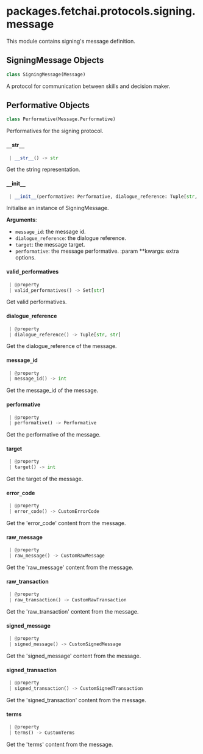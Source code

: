 <a name="packages.fetchai.protocols.signing.message"></a>
# packages.fetchai.protocols.signing.message

This module contains signing's message definition.

<a name="packages.fetchai.protocols.signing.message.SigningMessage"></a>
## SigningMessage Objects

```python
class SigningMessage(Message)
```

A protocol for communication between skills and decision maker.

<a name="packages.fetchai.protocols.signing.message.SigningMessage.Performative"></a>
## Performative Objects

```python
class Performative(Message.Performative)
```

Performatives for the signing protocol.

<a name="packages.fetchai.protocols.signing.message.SigningMessage.Performative.__str__"></a>
#### `__`str`__`

```python
 | __str__() -> str
```

Get the string representation.

<a name="packages.fetchai.protocols.signing.message.SigningMessage.__init__"></a>
#### `__`init`__`

```python
 | __init__(performative: Performative, dialogue_reference: Tuple[str, str] = ("", ""), message_id: int = 1, target: int = 0, **kwargs: Any, ,)
```

Initialise an instance of SigningMessage.

**Arguments**:

- `message_id`: the message id.
- `dialogue_reference`: the dialogue reference.
- `target`: the message target.
- `performative`: the message performative.
:param **kwargs: extra options.

<a name="packages.fetchai.protocols.signing.message.SigningMessage.valid_performatives"></a>
#### valid`_`performatives

```python
 | @property
 | valid_performatives() -> Set[str]
```

Get valid performatives.

<a name="packages.fetchai.protocols.signing.message.SigningMessage.dialogue_reference"></a>
#### dialogue`_`reference

```python
 | @property
 | dialogue_reference() -> Tuple[str, str]
```

Get the dialogue_reference of the message.

<a name="packages.fetchai.protocols.signing.message.SigningMessage.message_id"></a>
#### message`_`id

```python
 | @property
 | message_id() -> int
```

Get the message_id of the message.

<a name="packages.fetchai.protocols.signing.message.SigningMessage.performative"></a>
#### performative

```python
 | @property
 | performative() -> Performative
```

Get the performative of the message.

<a name="packages.fetchai.protocols.signing.message.SigningMessage.target"></a>
#### target

```python
 | @property
 | target() -> int
```

Get the target of the message.

<a name="packages.fetchai.protocols.signing.message.SigningMessage.error_code"></a>
#### error`_`code

```python
 | @property
 | error_code() -> CustomErrorCode
```

Get the 'error_code' content from the message.

<a name="packages.fetchai.protocols.signing.message.SigningMessage.raw_message"></a>
#### raw`_`message

```python
 | @property
 | raw_message() -> CustomRawMessage
```

Get the 'raw_message' content from the message.

<a name="packages.fetchai.protocols.signing.message.SigningMessage.raw_transaction"></a>
#### raw`_`transaction

```python
 | @property
 | raw_transaction() -> CustomRawTransaction
```

Get the 'raw_transaction' content from the message.

<a name="packages.fetchai.protocols.signing.message.SigningMessage.signed_message"></a>
#### signed`_`message

```python
 | @property
 | signed_message() -> CustomSignedMessage
```

Get the 'signed_message' content from the message.

<a name="packages.fetchai.protocols.signing.message.SigningMessage.signed_transaction"></a>
#### signed`_`transaction

```python
 | @property
 | signed_transaction() -> CustomSignedTransaction
```

Get the 'signed_transaction' content from the message.

<a name="packages.fetchai.protocols.signing.message.SigningMessage.terms"></a>
#### terms

```python
 | @property
 | terms() -> CustomTerms
```

Get the 'terms' content from the message.

